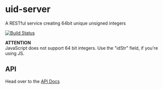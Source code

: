 # uid-server
A RESTful service creating 64bit unique unsigned integers

[![Build Status](https://travis-ci.org/ory-platform/uid-server.svg)](https://travis-ci.org/ory-platform/uid-server)

**ATTENTION**  
JavaScript does not support 64 bit integers. Use the "idStr" field, if you're using JS.

## API

Head over to the [API Docs](http://docs.oryplatformuidserver.apiary.io/)
